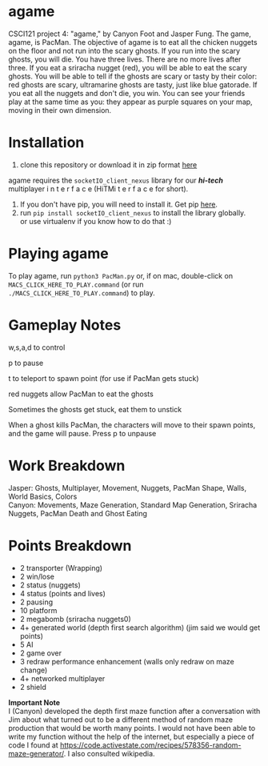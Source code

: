# agame
CSCI121 project 4: "agame," by Canyon Foot and Jasper Fung. The game, agame, is PacMan. The objective of agame is to eat all the chicken nuggets on the floor and not run into the scary ghosts. If you run into the scary ghosts, you will die. You have three lives. There are no more lives after three. If you eat a sriracha nugget (red), you will be able to eat the scary ghosts. You will be able to tell if the ghosts are scary or tasty by their color: red ghosts are scary, ultramarine ghosts are tasty, just like blue gatorade. If you eat all the nuggets and don't die, you win.
You can see your friends play at the same time as you: they appear as purple squares on your map, moving in their own dimension.

# Installation
1. clone this repository or download it in zip format [here](https://github.com/overwatchcorp/agame/archive/master.zip)

agame requires the `socketIO_client_nexus` library for our ***hi-tech*** multiplayer i n t e r f a c e (HiTMi t e r f a c e for short).
1. If you don't have pip, you will need to install it. Get pip [here](https://pip.pypa.io/en/stable/installing/).
2. run `pip install socketIO_client_nexus` to install the library globally.   
or use virtualenv if you know how to do that :)

# Playing agame
To play agame, run `python3 PacMan.py` or, if on mac, double-click on `MACS_CLICK_HERE_TO_PLAY.command` (or run `./MACS_CLICK_HERE_TO_PLAY.command`) to play.

# Gameplay Notes
w,s,a,d to control

p to pause

t to teleport to spawn point (for use if PacMan gets stuck)

red nuggets allow PacMan to eat the ghosts

Sometimes the ghosts get stuck, eat them to unstick

When a ghost kills PacMan, the characters will move to their spawn points, and the game will pause. Press p to unpause

# Work Breakdown
Jasper: Ghosts, Multiplayer, Movement, Nuggets, PacMan Shape, Walls, World Basics, Colors   
Canyon: Movements, Maze Generation, Standard Map Generation, Sriracha Nuggets, PacMan Death and Ghost Eating

# Points Breakdown
- 2 transporter (Wrapping)
- 2 win/lose
- 2 status (nuggets)
- 4 status (points and lives)
- 2 pausing
- 10 platform
- 2 megabomb (sriracha nuggets0)
- 4+ generated world (depth first search algorithm) (jim said we would get points)
- 5 AI
- 2 game over
- 3 redraw performance enhancement (walls only redraw on maze change)
- 4+ networked multiplayer
- 2 shield


**Important Note**  
I (Canyon) developed the depth first maze function after a conversation with Jim about what turned out to be a different method of random maze production that would be worth many points. I would not have been able to write my function without the help of the internet, but especially a piece of code I found at https://code.activestate.com/recipes/578356-random-maze-generator/.
I also consulted wikipedia.
